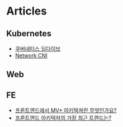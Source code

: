 # Articles

## Kubernetes

- [쿠버네티스 딥다이브](https://netpple.github.io/docs/deepdive-into-kubernetes/)
- [Network CNI](https://blog.hyojun.me/8?category=972261)

## Web

## FE

- [프론트엔드에서 MV* 아키텍쳐란 무엇인가요?](https://velog.io/@teo/%ED%94%84%EB%A1%A0%ED%8A%B8%EC%97%94%EB%93%9C%EC%97%90%EC%84%9C-MV-%EC%95%84%ED%82%A4%ED%85%8D%EC%B3%90%EB%9E%80-%EB%AC%B4%EC%97%87%EC%9D%B8%EA%B0%80%EC%9A%94)
- [프론트엔드 아키텍처의 가장 최근 트렌드는?](https://yozm.wishket.com/magazine/detail/1663/)
